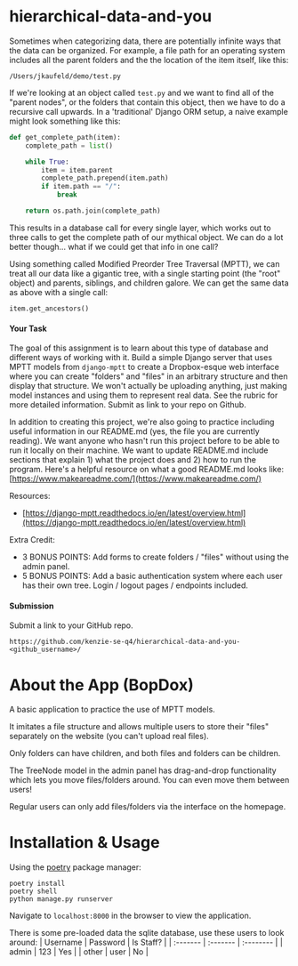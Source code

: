 # hierarchical-data-and-you

Sometimes when categorizing data, there are potentially infinite ways that the data can be organized. For example, a file path for an operating system includes all the parent folders and the the location of the item itself, like this:

```
/Users/jkaufeld/demo/test.py
```

If we're looking at an object called `test.py` and we want to find all of the "parent nodes", or the folders that contain this object, then we have to do a recursive call upwards. In a 'traditional' Django ORM setup, a naive example might look something like this:

```python
def get_complete_path(item):
    complete_path = list()

    while True:
        item = item.parent
        complete_path.prepend(item.path)
        if item.path == "/":
            break

    return os.path.join(complete_path)
```

This results in a database call for every single layer, which works out to three calls to get the complete path of our mythical object. We can do a lot better though... what if we could get that info in one call?

Using something called Modified Preorder Tree Traversal (MPTT), we can treat all our data like a gigantic tree, with a single starting point (the "root" object) and parents, siblings, and children galore. We can get the same data as above with a single call:

```
item.get_ancestors()
```

#### **Your Task**

The goal of this assignment is to learn about this type of database and different ways of working with it. Build a simple Django server that uses MPTT models from `django-mptt` to create a Dropbox-esque web interface where you can create "folders" and "files" in an arbitrary structure and then display that structure. We won't actually be uploading anything, just making model instances and using them to represent real data. See the rubric for more detailed information. Submit as link to your repo on Github.

In addition to creating this project, we're also going to practice including useful information in our README.md (yes, the file you are currently reading). We want anyone who hasn't run this project before to be able to run it locally on their machine. We want to update README.md include sections that explain 1) what the project does and 2) how to run the program. Here's a helpful resource on what a good README.md looks like: [https://www.makeareadme.com/](https://www.makeareadme.com/)

Resources:

*   [https://django-mptt.readthedocs.io/en/latest/overview.html](https://django-mptt.readthedocs.io/en/latest/overview.html)

Extra Credit:

*   3 BONUS POINTS: Add forms to create folders / "files" without using the admin panel.
*   5 BONUS POINTS: Add a basic authentication system where each user has their own tree. Login / logout pages / endpoints included.

#### **Submission**

Submit a link to your GitHub repo.

```
https://github.com/kenzie-se-q4/hierarchical-data-and-you-<github_username>/
```

# About the App (BopDox)
A basic application to practice the use of MPTT models.

It imitates a file structure and allows multiple users to store their "files" separately on the website (you can't upload real files).

Only folders can have children, and both files and folders can be children.

The TreeNode model in the admin panel has drag-and-drop functionality which lets you move files/folders around. You can even move them between users!

Regular users can only add files/folders via the interface on the homepage.

# Installation & Usage
Using the [poetry](https://python-poetry.org/) package manager:
```
poetry install
poetry shell
python manage.py runserver
```

Navigate to `localhost:8000` in the browser to view the application.

There is some pre-loaded data the sqlite database, use these users to look around:
| Username | Password | Is Staff? |
| :------- | :------- | :-------- |
| admin    | 123      | Yes       |
| other    | user     | No        |